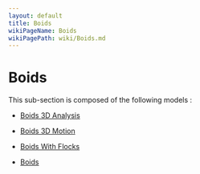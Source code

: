 ```yaml
---
layout: default
title: Boids
wikiPageName: Boids
wikiPagePath: wiki/Boids.md
---
```


# Boids

This sub-section is composed of the following models :

* [Boids 3D Analysis](references#BoidsBoids3DAnalysis)

* [Boids 3D Motion](references#BoidsBoids3DMotion)

* [Boids With Flocks](references#BoidsBoidsWithFlocks)

* [Boids](references#BoidsBoids)

